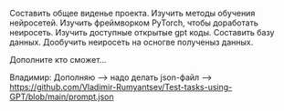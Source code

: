 Составить общее виденье проекта.
Изучить методы обучения нейросетей.
Изучить фреймворком PyTorch, чтобы доработать неиросеть.
Изучить доступные открытые gpt коды.
Составить базу данных.
Дообучить неиросеть на осногве полученыз данных.

Дополните кто сможет...

Владимир: 
Дополняю —> надо делать json-файл —> https://github.com/Vladimir-Rumyantsev/Test-tasks-using-GPT/blob/main/prompt.json
